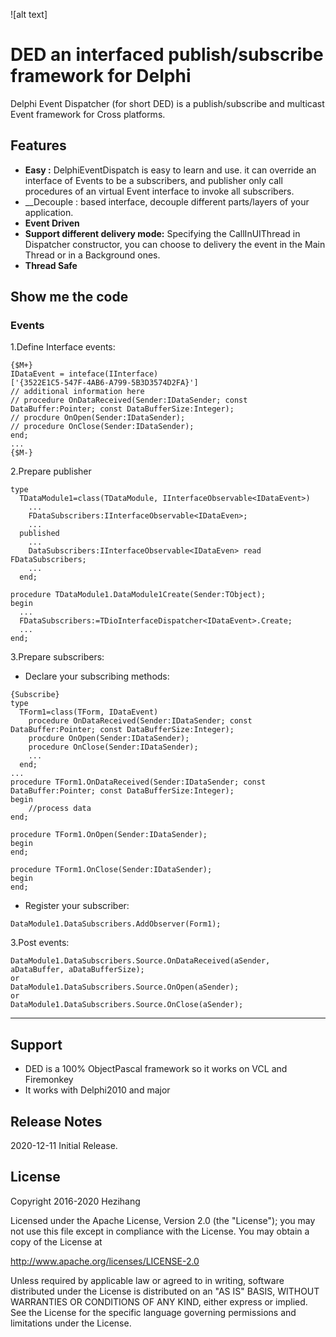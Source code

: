![alt text]

# DED an interfaced publish/subscribe framework for Delphi
Delphi Event Dispatcher (for short DED) is a publish/subscribe and multicast Event framework for Cross platforms.


## Features
* __Easy :__ DelphiEventDispatch is easy to learn and use. it can override an interface of Events to be a subscribers, and publisher only call procedures of an virtual Event interface to invoke all subscribers.
* __Decouple : based interface, decouple different parts/layers of your application.
* __Event Driven__
* __Support different delivery mode:__ Specifying the CallInUIThread in Dispatcher constructor, you can choose to delivery the event in the Main Thread or in a Background ones.
* __Thread Safe__

## Show me the code

### Events

1.Define Interface events:

```delphi
{$M+}
IDataEvent = inteface(IInterface)
['{3522E1C5-547F-4AB6-A799-5B3D3574D2FA}']
// additional information here
// procedure OnDataReceived(Sender:IDataSender; const DataBuffer:Pointer; const DataBufferSize:Integer);
// procdure OnOpen(Sender:IDataSender);
// procedure OnClose(Sender:IDataSender);
end;
...
{$M-}

```
2.Prepare publisher
```
type
  TDataModule1=class(TDataModule, IInterfaceObservable<IDataEvent>)
	...
	FDataSubscribers:IInterfaceObservable<IDataEven>;
	...
  published
    ...
    DataSubscribers:IInterfaceObservable<IDataEven> read FDataSubscribers;
	...
  end;

procedure TDataModule1.DataModule1Create(Sender:TObject);
begin
  ...
  FDataSubscribers:=TDioInterfaceDispatcher<IDataEvent>.Create;
  ...
end;
``` 
3.Prepare subscribers:

 * Declare your subscribing methods:
```delphi
{Subscribe}
type
  TForm1=class(TForm, IDataEvent)
    procedure OnDataReceived(Sender:IDataSender; const DataBuffer:Pointer; const DataBufferSize:Integer);
    procdure OnOpen(Sender:IDataSender);
	procedure OnClose(Sender:IDataSender);
	...
  end;
...
procedure TForm1.OnDataReceived(Sender:IDataSender; const DataBuffer:Pointer; const DataBufferSize:Integer);
begin
	//process data
end;

procedure TForm1.OnOpen(Sender:IDataSender);
begin
end;

procedure TForm1.OnClose(Sender:IDataSender);
begin
end;

```
 * Register your subscriber:
```delphi
DataModule1.DataSubscribers.AddObserver(Form1);
```

3.Post events:
```delphi
DataModule1.DataSubscribers.Source.OnDataReceived(aSender, aDataBuffer, aDataBufferSize);
or
DataModule1.DataSubscribers.Source.OnOpen(aSender);
or
DataModule1.DataSubscribers.Source.OnClose(aSender);

```


---

## Support
* DED is a 100% ObjectPascal framework so it works on VCL and Firemonkey
* It works with Delphi2010 and major

## Release Notes

2020-12-11 Initial Release.

## License
  Copyright 2016-2020 Hezihang

  Licensed under the Apache License, Version 2.0 (the "License");
  you may not use this file except in compliance with the License.
  You may obtain a copy of the License at

  http://www.apache.org/licenses/LICENSE-2.0

  Unless required by applicable law or agreed to in writing, software
  distributed under the License is distributed on an "AS IS" BASIS,
  WITHOUT WARRANTIES OR CONDITIONS OF ANY KIND, either express or implied.
  See the License for the specific language governing permissions and
  limitations under the License.
